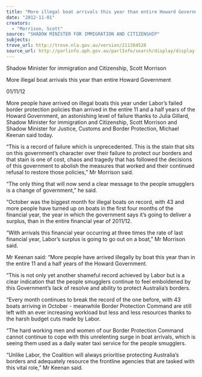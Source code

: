 ```yaml
---
title: "More illegal boat arrivals this year than entire Howard Government"
date: "2012-11-01"
creators:
  - "Morrison, Scott"
source: "SHADOW MINISTER FOR IMMIGRATION AND CITIZENSHIP"
subjects:
trove_url: http://trove.nla.gov.au/version/211384528
source_url: http://parlinfo.aph.gov.au/parlInfo/search/display/display.w3p;query=Id%3A%22media/pressrel/2019020%22
---
```


 Shadow Minister for immigration and Citizenship, Scott Morrison 

 More illegal boat arrivals this year than entire Howard  Government 

 01/11/12 

 More people have arrived on illegal boats this year under Labor’s failed border protection policies  than arrived in the entire 11 and a half years of the Howard Government, an astonishing level of  failure thanks to Julia Gillard, Shadow Minister for immigration and Citizenship, Scott Morrison and  Shadow Minister for Justice, Customs and Border Protection, Michael Keenan said today. 

 “This is a record of failure which is unprecedented.  This is the stain that sits on this government’s  character over their failure to protect our borders and that stain is one of cost, chaos and tragedy  that has followed the decisions of this government to abolish the measures that worked and their  continued refusal to restore those policies,” Mr Morrison said. 

 “The only thing that will now send a clear message to the people smugglers is a change of  government,” he said. 

 “October was the biggest month for illegal boats on record, with 43 and more people have turned up  on boats in the first four months of the financial year, the year in which the government says it’s  going to deliver a surplus, than in the entire financial year of 2011/12. 

 “With arrivals this financial year occurring at three times the rate of last financial year, Labor’s  surplus is going to go out on a boat,” Mr Morrison said. 

 Mr Keenan said: “More people have arrived illegally by boat this year than in the entire 11 and a half  years of the Howard Government. 

 “This is not only yet another shameful record achieved by Labor but is a clear indication that the  people smugglers continue to feel emboldened by this Government’s lack of resolve and ability to  protect Australia’s borders. 

 “Every month continues to break the record of the one before, with 43 boats arriving in October -  meanwhile Border Protection Command are still left with an ever increasing workload but less and  less resources thanks to the harsh budget cuts made by Labor. 

 “The hard working men and women of our Border Protection Command cannot continue to cope  with this unrelenting surge in boat arrivals, which is seeing them used as a daily water taxi service for  the people smugglers. 

 “Unlike Labor, the Coalition will always prioritise protecting Australia’s borders and adequately  resource the frontline agencies that are tasked with this vital role,” Mr Keenan said. 

 

